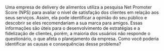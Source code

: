 Uma empresa de delivery de alimentos utiliza a pesquisa Net Promoter Score (NPS) para avaliar o nível de satisfação dos clientes em relação aos seus serviços. Assim, ela pode identificar a opinião do seu público e descobrir se eles recomendariam a sua marca para amigos.
Essas informações são úteis para o desenvolvimento de estratégias e a fidelização de clientes, porém, a maioria dos usuários não responde o questionário, o que afeta o planejamento da empresa.
Como você poderia identificar as causas e consequências desse problema?
